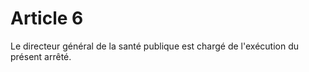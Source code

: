 # Article 6

Le directeur général de la santé publique est chargé de l'exécution du présent arrêté.
